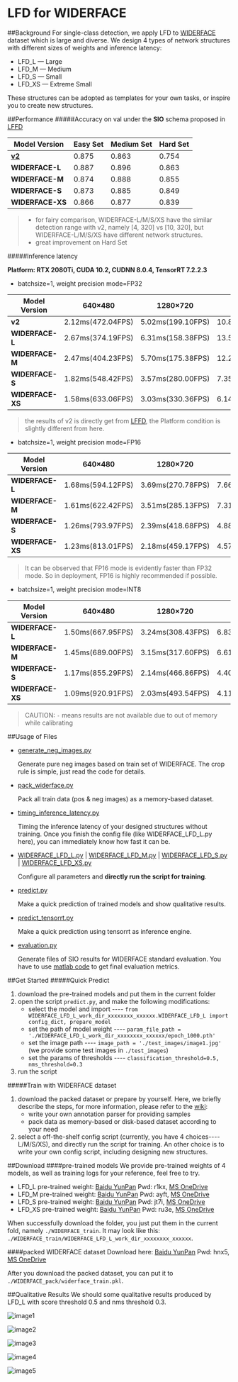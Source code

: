 # LFD for WIDERFACE

##Background
For single-class detection, we apply LFD to [WIDERFACE](http://shuoyang1213.me/WIDERFACE/) dataset which is large and diverse.
We design 4 types of network structures with different sizes of weights and inference latency:
* LFD_L — Large
* LFD_M — Medium
* LFD_S — Small
* LFD_XS — Extreme Small

These structures can be adopted as templates for your own tasks, or inspire you to create new structures.


##Performance
#####Accuracy on val under the **SIO** schema proposed in [LFFD](https://arxiv.org/abs/1904.10633)

Model Version|Easy Set|Medium Set|Hard Set
------|--------|----------|--------
**[v2](https://github.com/YonghaoHe/LFFD-A-Light-and-Fast-Face-Detector-for-Edge-Devices/tree/master/face_detection)**|0.875     |0.863       |0.754
**WIDERFACE-L**|0.887 |0.896 |0.863
**WIDERFACE-M**|0.874 |0.888 |0.855
**WIDERFACE-S**|0.873 |0.885 |0.849
**WIDERFACE-XS**|0.866 |0.877 |0.839

> * for fairy comparison, WIDERFACE-L/M/S/XS have the similar detection range with v2, namely [4, 320] vs [10, 320], but WIDERFACE-L/M/S/XS have 
different network structures.
> * great improvement on Hard Set

#####Inference latency

**Platform: RTX 2080Ti, CUDA 10.2, CUDNN 8.0.4, TensorRT 7.2.2.3**

* batchsize=1, weight precision mode=FP32

Model Version|640×480|1280×720|1920×1080|3840×2160
-------------|-------|--------|---------|---------
**v2**|2.12ms(472.04FPS)|5.02ms(199.10FPS)|10.80ms(92.63FPS)|42.41ms(23.58FPS)
**WIDERFACE-L**|2.67ms(374.19FPS)|6.31ms(158.38FPS)|13.51ms(74.04FPS)|94.61ms(10.57FPS)
**WIDERFACE-M**|2.47ms(404.23FPS)|5.70ms(175.38FPS)|12.28ms(81.43FPS)|87.90ms(11.38FPS)
**WIDERFACE-S**|1.82ms(548.42FPS)|3.57ms(280.00FPS)|7.35ms(136.02FPS)|27.93ms(35.81FPS)
**WIDERFACE-XS**|1.58ms(633.06FPS)|3.03ms(330.36FPS)|6.14ms(163.00FPS)|23.26ms(43.00FPS)

> the results of v2 is directly get from [LFFD](https://github.com/YonghaoHe/LFFD-A-Light-and-Fast-Face-Detector-for-Edge-Devices/tree/master/face_detection),
the Platform condition is slightly different from here.

* batchsize=1, weight precision mode=FP16

Model Version|640×480|1280×720|1920×1080|3840×2160
-------------|-------|--------|---------|---------
**WIDERFACE-L**|1.68ms(594.12FPS)|3.69ms(270.78FPS)|7.66ms(130.51FPS)|28.65ms(34.90FPS)
**WIDERFACE-M**|1.61ms(622.42FPS)|3.51ms(285.13FPS)|7.31ms(136.79FPS)|27.32ms(36.60FPS)
**WIDERFACE-S**|1.26ms(793.97FPS)|2.39ms(418.68FPS)|4.88ms(205.09FPS)|18.46ms(54.18FPS)
**WIDERFACE-XS**|1.23ms(813.01FPS)|2.18ms(459.17FPS)|4.57ms(218.62FPS)|17.35ms(57.65FPS)

> It can be observed that FP16 mode is evidently faster than FP32 mode. So in deployment, FP16 is highly recommended if possible.

* batchsize=1, weight precision mode=INT8

Model Version|640×480|1280×720|1920×1080|3840×2160
-------------|-------|--------|---------|---------
**WIDERFACE-L**|1.50ms(667.95FPS)|3.24ms(308.43FPS)|6.83ms(146.41FPS)|-ms(-FPS)
**WIDERFACE-M**|1.45ms(689.00FPS)|3.15ms(317.60FPS)|6.61ms(151.20FPS)|-ms(-FPS)
**WIDERFACE-S**|1.17ms(855.29FPS)|2.14ms(466.86FPS)|4.40ms(227.18FPS)|-ms(-FPS)
**WIDERFACE-XS**|1.09ms(920.91FPS)|2.03ms(493.54FPS)|4.11ms(243.15FPS)|-ms(-FPS)

> CAUTION: `-` means results are not available due to out of memory while calibrating

##Usage of Files
* [generate_neg_images.py](./generate_neg_images.py) 
    
  Generate pure neg images based on train set of WIDERFACE. The crop rule is simple, just read the code for details.
 
* [pack_widerface.py](./pack_widerface.py)
  
  Pack all train data (pos & neg images) as a memory-based dataset.

* [timing_inference_latency.py](./timing_inference_latency.py)

  Timing the inference latency of your designed structures without training. 
  Once you finish the config file (like WIDERFACE_LFD_L.py here), you can immediately know how fast it can be.
 
* [WIDERFACE_LFD_L.py](./WIDERFACE_LFD_L.py) | [WIDERFACE_LFD_M.py](./WIDERFACE_LFD_M.py) | [WIDERFACE_LFD_S.py](WIDERFACE_LFD_S.py) |
  [WIDERFACE_LFD_XS.py](./WIDERFACE_LFD_XS.py)
  
  Configure all parameters and **directly run the script for training**.

* [predict.py](./predict.py)

  Make a quick prediction of trained models and show qualitative results.

* [predict_tensorrt.py](./predict_tensorrt.py)

  Make a quick prediction using tensorrt as inference engine.

* [evaluation.py](./evaluation.py)

  Generate files of SIO results for WIDERFACE standard evaluation. You have to use [matlab code](http://shuoyang1213.me/WIDERFACE/support/eval_script/eval_tools.zip)
  to get final evaluation metrics. 

##Get Started
#####Quick Predict
1. download the pre-trained models and put them in the current folder
2. open the script `predict.py`, and make the following modifications:
    * select the model and import ---- `from WIDERFACE_LFD_L_work_dir_xxxxxxxx_xxxxxx.WIDERFACE_LFD_L import config_dict, prepare_model`
    * set the path of model weight ---- `param_file_path = './WIDERFACE_LFD_L_work_dir_xxxxxxxx_xxxxxx/epoch_1000.pth'`
    * set the image path ---- `image_path = './test_images/image1.jpg'` (we provide some test images in `./test_images`)
    * set the params of thresholds ---- `classification_threshold=0.5, nms_threshold=0.3`
3. run the script

#####Train with WIDERFACE dataset
1. download the packed dataset or prepare by yourself. Here, we briefly describe the steps, for more information, please refer to the [wiki](https://github.com/YonghaoHe/LFD-A-Light-and-Fast-Detector/wiki/data-pipeline):
    * write your own annotation parser for providing samples 
    * pack data as memory-based or disk-based dataset according to your need
2. select a off-the-shelf config script (currently, you have 4 choices----L/M/S/XS), and directly run the script for training.
An other choice is to write your own config script, including designing new structures. 

##Download 
####pre-trained models
We provide pre-trained weights of 4 models, as well as training logs for your reference, feel free to try. 

* LFD_L pre-trained weight: [Baidu YunPan](https://pan.baidu.com/s/1sgh4ldOVtlTMRjDwInRSWg) Pwd: r1kx,  [MS OneDrive](https://1drv.ms/u/s!Av9h0YMgxdaSkDf8S6IkrE2NMFk4?e=ATsIfX)
* LFD_M pre-trained weight: [Baidu YunPan](https://pan.baidu.com/s/1Mpg1RxuWVvvYggb8IIpmkA) Pwd: ayft,  [MS OneDrive](https://1drv.ms/u/s!Av9h0YMgxdaSkDhK2NGbUl23ou-z?e=2jiAco)
* LFD_S pre-trained weight: [Baidu YunPan](https://pan.baidu.com/s/1jUlQPCqE_h2Dljxvor29MQ) Pwd: jt7i,  [MS OneDrive](https://1drv.ms/u/s!Av9h0YMgxdaSkDmJIz1YD1aj9rIB?e=Y9BG8P)
* LFD_XS pre-trained weight: [Baidu YunPan](https://pan.baidu.com/s/1zT0KjvyUPYrRbzohCThCVQ) Pwd: ru3e,  [MS OneDrive](https://1drv.ms/u/s!Av9h0YMgxdaSkDpHPWMyXYjwBJqs?e=nffKAe)

When successfully download the folder, you just put them in the current fold, namely ``./WIDERFACE_train``. It may look like this:
``./WIDERFACE_train/WIDERFACE_LFD_L_work_dir_xxxxxxxx_xxxxxx``.

####packed WIDERFACE dataset
Download here: [Baidu YunPan](https://pan.baidu.com/s/1DpCVb0FVgtvYMXghtPsU9A) Pwd: hnx5,  [MS OneDrive](https://1drv.ms/u/s!Av9h0YMgxdaSkDs6cy6tz7xXEydi?e=ggNPsa)

After you download the packed dataset, you can put it to `./WIDERFACE_pack/widerface_train.pkl`.

##Qualitative Results
We should some qualitative results produced by LFD_L with score threshold 0.5 and nms threshold 0.3.

![image1](https://github.com/YonghaoHe/wiki-images/blob/main/LFD-wiki/WIDERFACE_test_results/image1_result_compressed.jpg)

![image2](https://github.com/YonghaoHe/wiki-images/blob/main/LFD-wiki/WIDERFACE_test_results/image2_result_compressed.jpg)

![image3](https://github.com/YonghaoHe/wiki-images/blob/main/LFD-wiki/WIDERFACE_test_results/image3_result_compressed.jpg)

![image4](https://github.com/YonghaoHe/wiki-images/blob/main/LFD-wiki/WIDERFACE_test_results/image4_result_compressed.jpg)

![image5](https://github.com/YonghaoHe/wiki-images/blob/main/LFD-wiki/WIDERFACE_test_results/image5_result_compressed.jpg)
